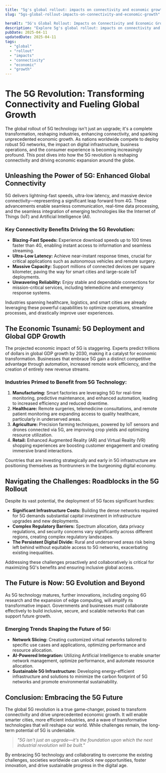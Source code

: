 ```yaml
---
title: "5g's global rollout: impacts on connectivity and economic growth"
slug: "5gs-global-rollout-impacts-on-connectivity-and-economic-growth"

heroAlt: "5G's Global Rollout: Impacts on Connectivity and Economic Growth visual cover image"
description: "Explore 5g's global rollout: impacts on connectivity and economic growth in this detailed guide, offering insights, strategies, and practical tips to enhance your understanding and application of the topic."
pubDate: 2025-04-11
updatedDate: 2025-04-11
tags:
  - "global"
  - "rollout"
  - "impacts"
  - "connectivity"
  - "economic"
  - "growth"
---
```


# The 5G Revolution: Transforming Connectivity and Fueling Global Growth

The global rollout of 5G technology isn't just an upgrade; it's a complete transformation, reshaping industries, enhancing connectivity, and sparking unprecedented economic growth. As nations worldwide compete to deploy robust 5G networks, the impact on digital infrastructure, business operations, and the consumer experience is becoming increasingly profound. This post dives into how the 5G revolution is reshaping connectivity and driving economic expansion around the globe.

## Unleashing the Power of 5G: Enhanced Global Connectivity

5G delivers lightning-fast speeds, ultra-low latency, and massive device connectivity—representing a significant leap forward from 4G. These advancements enable seamless communication, real-time data processing, and the seamless integration of emerging technologies like the Internet of Things (IoT) and Artificial Intelligence (AI).

### Key Connectivity Benefits Driving the 5G Revolution:

- **Blazing-Fast Speeds:** Experience download speeds up to 100 times faster than 4G, enabling instant access to information and seamless streaming.
- **Ultra-Low Latency:** Achieve near-instant response times, crucial for critical applications such as autonomous vehicles and remote surgery.
- **Massive Capacity:** Support millions of connected devices per square kilometer, paving the way for smart cities and large-scale IoT deployments.
- **Unwavering Reliability:** Enjoy stable and dependable connections for mission-critical services, including telemedicine and emergency response systems.

Industries spanning healthcare, logistics, and smart cities are already leveraging these powerful capabilities to optimize operations, streamline processes, and drastically improve user experiences.

## The Economic Tsunami: 5G Deployment and Global GDP Growth

The projected economic impact of 5G is staggering. Experts predict trillions of dollars in global GDP growth by 2030, making it a catalyst for economic transformation. Businesses that embrace 5G gain a distinct competitive advantage through automation, increased remote work efficiency, and the creation of entirely new revenue streams.

### Industries Primed to Benefit from 5G Technology:

1.  **Manufacturing:** Smart factories are leveraging 5G for real-time monitoring, predictive maintenance, and enhanced automation, leading to increased efficiency and reduced downtime.
2.  **Healthcare:** Remote surgeries, telemedicine consultations, and remote patient monitoring are expanding access to quality healthcare, particularly in underserved areas.
3.  **Agriculture:** Precision farming techniques, powered by IoT sensors and drones connected via 5G, are improving crop yields and optimizing resource utilization.
4.  **Retail:** Enhanced Augmented Reality (AR) and Virtual Reality (VR) shopping experiences are boosting customer engagement and creating immersive brand interactions.

Countries that are investing strategically and early in 5G infrastructure are positioning themselves as frontrunners in the burgeoning digital economy.

## Navigating the Challenges: Roadblocks in the 5G Rollout

Despite its vast potential, the deployment of 5G faces significant hurdles:

- **Significant Infrastructure Costs:** Building the dense networks required for 5G demands substantial capital investment in infrastructure upgrades and new deployments.
- **Complex Regulatory Barriers:** Spectrum allocation, data privacy regulations, and security concerns vary significantly across different regions, creating complex regulatory landscapes.
- **The Persistent Digital Divide:** Rural and underserved areas risk being left behind without equitable access to 5G networks, exacerbating existing inequalities.

Addressing these challenges proactively and collaboratively is critical for maximizing 5G's benefits and ensuring inclusive global access.

## The Future is Now: 5G Evolution and Beyond

As 5G technology matures, further innovations, including ongoing 6G research and the expansion of edge computing, will amplify its transformative impact. Governments and businesses must collaborate effectively to build inclusive, secure, and scalable networks that can support future growth.

### Emerging Trends Shaping the Future of 5G:

- **Network Slicing:** Creating customized virtual networks tailored to specific use cases and applications, optimizing performance and resource allocation.
- **AI-Powered Integration:** Utilizing Artificial Intelligence to enable smarter network management, optimize performance, and automate resource allocation.
- **Sustainable 5G Infrastructure:** Developing energy-efficient infrastructure and solutions to minimize the carbon footprint of 5G networks and promote environmental sustainability.

## Conclusion: Embracing the 5G Future

The global 5G revolution is a true game-changer, poised to transform connectivity and drive unprecedented economic growth. It will enable smarter cities, more efficient industries, and a wave of transformative technologies that will reshape our world. While challenges remain, the long-term potential of 5G is undeniable.

> _"5G isn't just an upgrade—it's the foundation upon which the next industrial revolution will be built."_

By embracing 5G technology and collaborating to overcome the existing challenges, societies worldwide can unlock new opportunities, foster innovation, and drive sustainable progress in the digital age.
